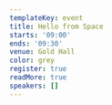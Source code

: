 ```yaml
---
templateKey: event
title: Hello from Space
starts: '09:00'
ends: '09:30'
venue: Gold Hall
color: grey
register: true
readMore: true
speakers: []
---
```


